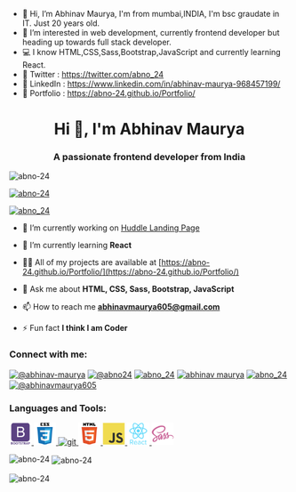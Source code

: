 - 👋 Hi, I’m Abhinav Maurya, I'm from mumbai,INDIA, I'm bsc graudate in IT. Just 20 years old.
- 👀 I’m interested in web development, currently frontend developer but heading up towards full stack developer.
- 💻 I know HTML,CSS,Sass,Bootstrap,JavaScript and currently learning React.
- 📱 Twitter : https://twitter.com/abno_24
- 📱 LinkedIn : https://www.linkedin.com/in/abhinav-maurya-968457199/
- 📱 Portfolio : https://abno-24.github.io/Portfolio/

<h1 align="center">Hi 👋, I'm Abhinav Maurya</h1>
<h3 align="center">A passionate frontend developer from India</h3>

<p align="left"> <img src="https://komarev.com/ghpvc/?username=abno-24&label=Profile%20views&color=0e75b6&style=flat" alt="abno-24" /> </p>

<p align="left"> <a href="https://github.com/ryo-ma/github-profile-trophy"><img src="https://github-profile-trophy.vercel.app/?username=abno-24" alt="abno-24" /></a> </p>

<p align="left"> <a href="https://twitter.com/abno_24" target="blank"><img src="https://img.shields.io/twitter/follow/abno_24?logo=twitter&style=for-the-badge" alt="abno_24" /></a> </p>

- 🔭 I’m currently working on [Huddle Landing Page](https://github.com/abno-24/Huddle-Landing-Page-)

- 🌱 I’m currently learning **React**

- 👨‍💻 All of my projects are available at [https://abno-24.github.io/Portfolio/](https://abno-24.github.io/Portfolio/)

- 💬 Ask me about **HTML, CSS, Sass, Bootstrap, JavaScript**

- 📫 How to reach me **abhinavmaurya605@gmail.com**

- ⚡ Fun fact **I think I am Coder**

<h3 align="left">Connect with me:</h3>
<p align="left">
<a href="https://codepen.io/@abhinav-maurya" target="blank"><img align="center" src="https://raw.githubusercontent.com/rahuldkjain/github-profile-readme-generator/master/src/images/icons/Social/codepen.svg" alt="@abhinav-maurya" height="30" width="40" /></a>
<a href="https://dev.to/@abno24" target="blank"><img align="center" src="https://cdn.jsdelivr.net/npm/simple-icons@3.0.1/icons/dev-dot-to.svg" alt="@abno24" height="30" width="40" /></a>
<a href="https://twitter.com/abno_24" target="blank"><img align="center" src="https://raw.githubusercontent.com/rahuldkjain/github-profile-readme-generator/master/src/images/icons/Social/twitter.svg" alt="abno_24" height="30" width="40" /></a>
<a href="https://linkedin.com/in/abhinav maurya" target="blank"><img align="center" src="https://raw.githubusercontent.com/rahuldkjain/github-profile-readme-generator/master/src/images/icons/Social/linked-in-alt.svg" alt="abhinav maurya" height="30" width="40" /></a>
<a href="https://instagram.com/abno_24" target="blank"><img align="center" src="https://raw.githubusercontent.com/rahuldkjain/github-profile-readme-generator/master/src/images/icons/Social/instagram.svg" alt="abno_24" height="30" width="40" /></a>
<a href="https://www.hackerrank.com/@abhinavmaurya605" target="blank"><img align="center" src="https://raw.githubusercontent.com/rahuldkjain/github-profile-readme-generator/master/src/images/icons/Social/hackerrank.svg" alt="@abhinavmaurya605" height="30" width="40" /></a>
</p>

<h3 align="left">Languages and Tools:</h3>
<p align="left"> <a href="https://getbootstrap.com" target="_blank"> <img src="https://raw.githubusercontent.com/devicons/devicon/master/icons/bootstrap/bootstrap-plain-wordmark.svg" alt="bootstrap" width="40" height="40"/> </a> <a href="https://www.w3schools.com/css/" target="_blank"> <img src="https://raw.githubusercontent.com/devicons/devicon/master/icons/css3/css3-original-wordmark.svg" alt="css3" width="40" height="40"/> </a> <a href="https://git-scm.com/" target="_blank"> <img src="https://www.vectorlogo.zone/logos/git-scm/git-scm-icon.svg" alt="git" width="40" height="40"/> </a> <a href="https://www.w3.org/html/" target="_blank"> <img src="https://raw.githubusercontent.com/devicons/devicon/master/icons/html5/html5-original-wordmark.svg" alt="html5" width="40" height="40"/> </a> <a href="https://developer.mozilla.org/en-US/docs/Web/JavaScript" target="_blank"> <img src="https://raw.githubusercontent.com/devicons/devicon/master/icons/javascript/javascript-original.svg" alt="javascript" width="40" height="40"/> </a> <a href="https://reactjs.org/" target="_blank"> <img src="https://raw.githubusercontent.com/devicons/devicon/master/icons/react/react-original-wordmark.svg" alt="react" width="40" height="40"/> </a> <a href="https://sass-lang.com" target="_blank"> <img src="https://raw.githubusercontent.com/devicons/devicon/master/icons/sass/sass-original.svg" alt="sass" width="40" height="40"/> </a> </p>

<p><img align="left" src="https://github-readme-stats.vercel.app/api/top-langs?username=abno-24&show_icons=true&locale=en&layout=compact" alt="abno-24" /></p>

<p>&nbsp;<img align="center" src="https://github-readme-stats.vercel.app/api?username=abno-24&show_icons=true&locale=en" alt="abno-24" /></p>

<p><img align="center" src="https://github-readme-streak-stats.herokuapp.com/?user=abno-24&" alt="abno-24" /></p>


<!---
abno-24/abno-24 is a ✨ special ✨ repository because its `README.md` (this file) appears on your GitHub profile.
You can click the Preview link to take a look at your changes.
--->
